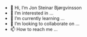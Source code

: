 - 👋 Hi, I’m Jon Steinar Bjørgvinsson
- 👀 I’m interested in ...
- 🌱 I’m currently learning ...
- 💞️ I’m looking to collaborate on ...
- 📫 How to reach me ...

<!---
BBH-Jon/BBH-Jon is a ✨ special ✨ repository because its `README.md` (this file) appears on your GitHub profile.
You can click the Preview link to take a look at your changes.
--->
